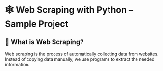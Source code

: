 # 🕸️ Web Scraping with Python – Sample Project
## 📖 What is Web Scraping?
Web scraping is the process of automatically collecting data from websites. Instead of copying data manually, we use programs to extract the needed information.

